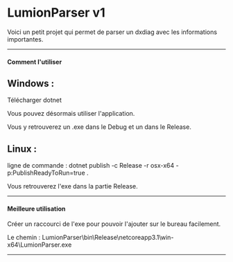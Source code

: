 # LumionParser v1

Voici un petit projet qui permet de parser un dxdiag avec les informations importantes.

----------------

#### Comment l'utiliser

Windows :
----------------
Télécharger dotnet

Vous pouvez désormais utiliser l'application.

Vous y retrouverez un .exe dans le Debug et un dans le Release.

Linux :
----------------
ligne de commande : dotnet publish -c Release -r osx-x64 -p:PublishReadyToRun=true .

Vous retrouverez l'exe dans la partie Release.

-----------------

#### Meilleure utilisation

Créer un raccourci de l'exe pour pouvoir l'ajouter sur le bureau facilement.

Le chemin : LumionParser\bin\Release\netcoreapp3.1\win-x64\LumionParser.exe

-----------------
